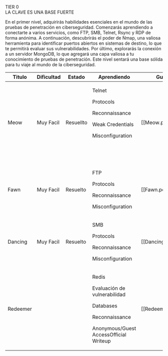 <div class="card">
        <div class="progress-ring"></div>
        <div class="tier title">TIER 0</div>
        <div class="message">LA CLAVE ES UNA BASE FUERTE</div>
    </div>

En el primer nivel, adquirirás habilidades esenciales en el mundo de las pruebas de penetración en ciberseguridad. Comenzarás aprendiendo a conectarte a varios servicios, como FTP, SMB, Telnet, Rsync y RDP de forma anónima. A continuación, descubrirás el poder de Nmap, una valiosa herramienta para identificar puertos abiertos en sistemas de destino, lo que te permitirá evaluar sus vulnerabilidades. Por último, explorarás la conexión a un servidor MongoDB, lo que agregará una capa valiosa a tu conocimiento de pruebas de penetración. Este nivel sentará una base sólida para tu viaje al mundo de la ciberseguridad.

| Titulo   | Dificultad | Estado    | Aprendiendo                                                                                                                                                                                                             | Guia             |
| -------- | ---------- | --------- | ----------------------------------------------------------------------------------------------------------------------------------------------------------------------------------------------------------------------- | ---------------- |
| Meow     | Muy Facil  | Resuellto | <div class="header"><p class="tag">Telnet</p><p class="tag">Protocols</p><p class="tag">Reconnaissance</p><p class="tag">Weak Credentials</p><p class="tag">Misconfiguration</p></div><br><br><br>                      | [[Meow.pdf]]     |
| Fawn     | Muy Facil  | Resuelto  | <div class="header"><p class="tag">FTP</p><p class="tag">Protocols</p><p class="tag">Reconnaissance</p><p class="tag">Misconfiguration</p></div>                                                                        | [[Fawn.pdf]]     |
| Dancing  | Muy Facil  | Resuelto  | <div class="header"><p class="tag">SMB</p><p class="tag">Protocols</p><p class="tag">Reconnaissance</p><p class="tag">Misconfiguration</p></div>                                                                        | [[Dancing.pdf]]  |
| Redeemer |            |           | <div class="header"><p class="tag">Redis</p><p class="tag">Evaluación de vulnerabilidad</p><p class="tag">Databases</p><p class="tag">Reconnaissance</p><p class="tag">Anonymous/Guest AccessOfficial Writeup</p></div> | [[Redeemer.pdf]] |
